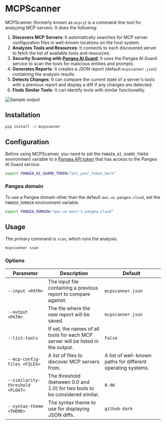 # MCPScanner

MCPScanner (formerly known as `mcpry`) is a command-line tool for analyzing MCP
servers. It does the following:

1. **Discovers MCP Servers**: It automatically searches for MCP server
   configuration files in well-known locations on the host system.
2. **Analyzes Tools and Resources**: It connects to each discovered server to
   fetch the list of available tools and resources.
3. **Security Scanning with [Pangea AI Guard][]**: It uses the Pangea AI Guard
   service to scan the tools for malicious entities and prompts.
4. **Generates Reports**: It creates a JSON report (default `mcpscanner.json`)
   containing the analysis results.
5. **Detects Changes**: It can compare the current state of a server's tools
   with a previous report and display a diff if any changes are detected.
6. **Finds Similar Tools**: It can identify tools with similar functionality.

![Sample output](./.github/assets/sample.png)

## Installation

```bash
pip install -U mcpscanner
```

## Configuration

Before using MCPScanner, you need to set the `PANGEA_AI_GUARD_TOKEN` environment
variable to a [Pangea API token][Pangea API token] that has access to the Pangea
AI Guard service.

```bash
export PANGEA_AI_GUARD_TOKEN="pts_your_token_here"
```

### Pangea domain

To use a Pangea domain other than the default `aws.us.pangea.cloud`, set the
`PANGEA_DOMAIN` environment variable.

```bash
export PANGEA_DOMAIN="aws.us-west-2.pangea.cloud"
```

## Usage

The primary command is `scan`, which runs the analysis.

```bash
mcpscanner scan
```

### Options

| Parameter                        | Description                                                                      | Default                                                     |
| -------------------------------- | -------------------------------------------------------------------------------- | ----------------------------------------------------------- |
| `--input <PATH>`                 | The input file containing a previous report to compare against.                  | `mcpscanner.json`                                           |
| `--output <PATH>`                | The file where the new report will be saved.                                     | `mcpscanner.json`                                           |
| `--list-tools`                   | If set, the names of all tools for each MCP server will be listed in the output. | `False`                                                     |
| `--mcp-config-files <FILES>`     | A list of files to discover MCP servers from.                                    | A list of well-known paths for different operating systems. |
| `--similarity-threshold <FLOAT>` | The threshold (between 0.0 and 1.0) for two tools to be considered similar.      | `0.96`                                                      |
| `--syntax-theme <THEME>`         | The syntax theme to use for displaying JSON diffs.                               | `github-dark`                                               |

[Pangea AI Guard]: https://pangea.cloud/docs/ai-guard/
[Pangea API token]: https://pangea.cloud/docs/admin-guide/projects/credentials#service-tokens
